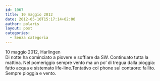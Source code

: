 ```yaml
---
id: 1067
title: 10 maggio 2012
date: 2012-05-10T15:17:14+02:00
author: polaris
layout: post
categories:
  - Senza categoria
---
```

10 maggio 2012, Harlingen  
Di notte ha cominciato a piovere e soffiare da SW. Continuato tutta la mattina. Nel pomeriggio sempre vento ma un po&#8217; di tregua dalla pioggia: fatto acqua e sistemato life-line.Tentativo col phone sul contaore: fallito. Sempre pioggia e vento.